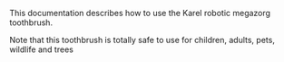This documentation describes how to use the Karel robotic megazorg toothbrush.

Note that this toothbrush is totally safe to use for children, adults, pets, wildlife and trees
